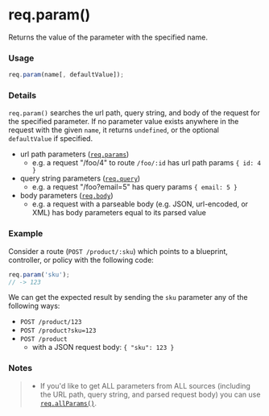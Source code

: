 # req.param()
Returns the value of the parameter with the specified name.

### Usage

```javascript
req.param(name[, defaultValue]);
```

### Details

`req.param()` searches the url path, query string, and body of the request for the specified parameter.  If no parameter value exists anywhere in the request with the given `name`, it returns `undefined`, or the optional `defaultValue` if specified.

+ url path parameters ([`req.params`](http://beta.sailsjs.org/#/documentation/reference/req/req.params.html))
  + e.g. a request "/foo/4" to route `/foo/:id` has url path params `{ id: 4 }`
+ query string parameters ([`req.query`](http://beta.sailsjs.org/#/documentation/reference/req/req.query.html))
  + e.g. a request "/foo?email=5" has query params `{ email: 5 }`
+ body parameters ([`req.body`](http://beta.sailsjs.org/#/documentation/reference/req/req.body.html))
  + e.g. a request with a parseable body (e.g. JSON, url-encoded, or XML) has body parameters equal to its parsed value


### Example

Consider a route (`POST /product/:sku`) which points to a blueprint, controller, or policy with the following code:

```javascript
req.param('sku');
// -> 123
```

We can get the expected result by sending the `sku` parameter any of the following ways:

+ `POST /product/123`
+ `POST /product?sku=123`
+ `POST /product`
    + with a JSON request body: `{ "sku": 123 }`



### Notes
> + If you'd like to get ALL parameters from ALL sources (including the URL path, query string, and parsed request body) you can use [`req.allParams()`](http://beta.sailsjs.org/#/documentation/reference/req/req.allParams.html).



<docmeta name="uniqueID" value="reqparam149618">
<docmeta name="displayName" value="req.param()">

